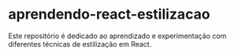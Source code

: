 # aprendendo-react-estilizacao
Este repositório é dedicado ao aprendizado e experimentação com diferentes técnicas de estilização em React. 
